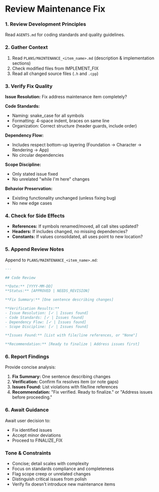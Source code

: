 # Review Maintenance Fix

### 1. Review Development Principles

Read `AGENTS.md` for coding standards and quality guidelines.

### 2. Gather Context

1. Read `PLANS/MAINTENANCE_<item_name>.md` (description & implementation sections)
2. Check modified files from IMPLEMENT_FIX
3. Read all changed source files (`.h` and `.cpp`)

### 3. Verify Fix Quality

**Issue Resolution:** Fix address maintenance item completely?

**Code Standards:**
- Naming: snake_case for all symbols
- Formatting: 4-space indent, braces on same line
- Organization: Correct structure (header guards, include order)

**Dependency Flow:**
- Includes respect bottom-up layering (Foundation → Character → Rendering → App)
- No circular dependencies

**Scope Discipline:**
- Only stated issue fixed
- No unrelated "while I'm here" changes

**Behavior Preservation:**
- Existing functionality unchanged (unless fixing bug)
- No new edge cases

### 4. Check for Side Effects

- **References:** If symbols renamed/moved, all call sites updated?
- **Headers:** If includes changed, no missing dependencies?
- **Constants:** If values consolidated, all uses point to new location?

### 5. Append Review Notes

Append to `PLANS/MAINTENANCE_<item_name>.md`:

```markdown
---

## Code Review

**Date:** [YYYY-MM-DD]
**Status:** [APPROVED | NEEDS_REVISION]

**Fix Summary:** [One sentence describing changes]

**Verification Results:**
- Issue Resolution: [✓ | Issues found]
- Code Standards: [✓ | Issues found]
- Dependency Flow: [✓ | Issues found]
- Scope Discipline: [✓ | Issues found]

**Issues Found:** [List with file/line references, or "None"]

**Recommendation:** [Ready to finalize | Address issues first]
```

### 6. Report Findings

Provide concise analysis:
1. **Fix Summary:** One sentence describing changes
2. **Verification:** Confirm fix resolves item (or note gaps)
3. **Issues Found:** List violations with file/line references
4. **Recommendation:** "Fix verified. Ready to finalize." or "Address issues before proceeding."

### 6. Await Guidance

Await user decision to:
- Fix identified issues
- Accept minor deviations
- Proceed to FINALIZE_FIX

### Tone & Constraints

- Concise; detail scales with complexity
- Focus on standards compliance and completeness
- Flag scope creep or unrelated changes
- Distinguish critical issues from polish
- Verify fix doesn't introduce new maintenance items
